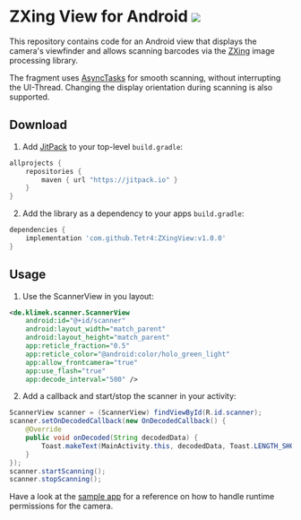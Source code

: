 ZXing View for Android [![](https://jitpack.io/v/Tetr4/ZXingView.svg)](https://jitpack.io/#Tetr4/ZXingView)
=============

This repository contains code for an Android view that displays the camera's viewfinder and allows scanning barcodes via the [ZXing](https://github.com/zxing/zxing) image processing library.  

The fragment uses [AsyncTasks](https://developer.android.com/reference/android/os/AsyncTask.html) for smooth scanning, without interrupting the UI-Thread. Changing the display orientation during scanning is also supported.

## Download

1. Add [JitPack](https://jitpack.io/) to your top-level `build.gradle`:

```gradle
allprojects {
    repositories {
        maven { url "https://jitpack.io" }
    }
}
```

2. Add the library as a dependency to your apps `build.gradle`:

```gradle
dependencies {
    implementation 'com.github.Tetr4:ZXingView:v1.0.0'
}
```

## Usage

1. Use the ScannerView in you layout:

```xml
<de.klimek.scanner.ScannerView
    android:id="@+id/scanner"
    android:layout_width="match_parent"
    android:layout_height="match_parent"
    app:reticle_fraction="0.5"
    app:reticle_color="@android:color/holo_green_light"
    app:allow_frontcamera="true"
    app:use_flash="true"
    app:decode_interval="500" />
```

2. Add a callback and start/stop the scanner in your activity:

```java
ScannerView scanner = (ScannerView) findViewById(R.id.scanner);
scanner.setOnDecodedCallback(new OnDecodedCallback() {
    @Override
    public void onDecoded(String decodedData) {
        Toast.makeText(MainActivity.this, decodedData, Toast.LENGTH_SHORT).show();
    }
});
scanner.startScanning();
scanner.stopScanning();
```

Have a look at the [sample app](sample/src/main/java/de/klimek/scanner/sample/MainActivity.java) for a reference on how to handle runtime permissions for the camera.
